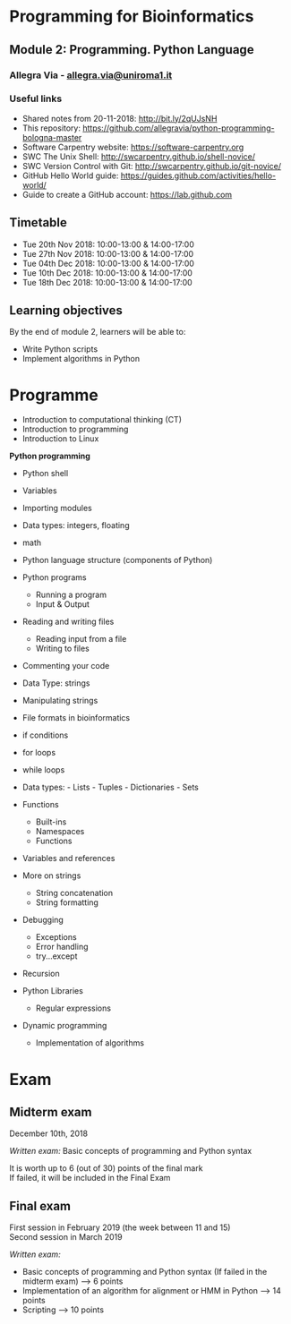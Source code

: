 # Programming for Bioinformatics
## Module 2: Programming. Python Language

### Allegra Via - allegra.via@uniroma1.it

### Useful links
- Shared notes from 20-11-2018: http://bit.ly/2qUJsNH
- This repository: https://github.com/allegravia/python-programming-bologna-master
- Software Carpentry website: https://software-carpentry.org
- SWC The Unix Shell: http://swcarpentry.github.io/shell-novice/
- SWC Version Control with Git: http://swcarpentry.github.io/git-novice/
- GitHub Hello World guide: https://guides.github.com/activities/hello-world/
- Guide to create a GitHub account: https://lab.github.com

## Timetable

- Tue 20th Nov 2018: 10:00-13:00 & 14:00-17:00
- Tue 27th Nov 2018: 10:00-13:00 & 14:00-17:00
- Tue 04th Dec 2018: 10:00-13:00 & 14:00-17:00 
- Tue 10th Dec 2018: 10:00-13:00 & 14:00-17:00
- Tue 18th Dec 2018: 10:00-13:00 & 14:00-17:00 

## Learning objectives
By the end of module 2, learners will be able to:

- Write Python scripts
- Implement algorithms in Python

# Programme

- Introduction to computational thinking (CT)
- Introduction to programming
- Introduction to Linux

**Python programming**

- Python shell
- Variables
- Importing modules
- Data types: integers, floating
- math  
- Python language structure (components of Python)

- Python programs
    - Running a program 
    - Input & Output
    
- Reading and writing files 
    - Reading input from a file
    - Writing to files
    
- Commenting your code   
- Data Type: strings
- Manipulating strings
- File formats in bioinformatics
- if conditions
- for loops
- while loops

- Data types: 
        - Lists
        - Tuples
        - Dictionaries
        - Sets

- Functions
    - Built-ins
    - Namespaces
    - Functions

- Variables and references 

- More on strings
    - String concatenation
    - String formatting

- Debugging
    - Exceptions
    - Error handling
    - try...except
    
- Recursion
    
- Python Libraries
    - Regular expressions
    
- Dynamic programming
    - Implementation of algorithms

# Exam

## Midterm exam
December 10th, 2018

*Written exam:*
Basic concepts of programming and Python syntax <br>

It is worth up to 6 (out of 30) points of the final mark <br>
If failed, it will be included in the Final Exam <br>

## Final exam
First session in February 2019 (the week between 11 and 15) <br>
Second session in March 2019 <br>

*Written exam:*
- Basic concepts of programming and Python syntax (If failed in the midterm exam) --> 6 points
- Implementation of an algorithm for alignment or HMM in Python --> 14 points
- Scripting --> 10 points


